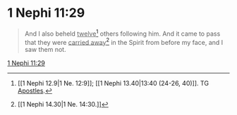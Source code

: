 # 1 Nephi 11:29

> And I also beheld <u>twelve</u>[^a] others following him. And it came to pass that they were <u>carried away</u>[^b] in the Spirit from before my face, and I saw them not.

[1 Nephi 11:29](https://www.churchofjesuschrist.org/study/scriptures/bofm/1-ne/11?lang=eng&id=p29#p29)


[^a]: [[1 Nephi 12.9|1 Ne. 12:9]]; [[1 Nephi 13.40|13:40 (24-26, 40)]]. TG [Apostles](https://www.churchofjesuschrist.org/study/scriptures/tg/apostles?lang=eng).
[^b]: [[1 Nephi 14.30|1 Ne. 14:30.]]

